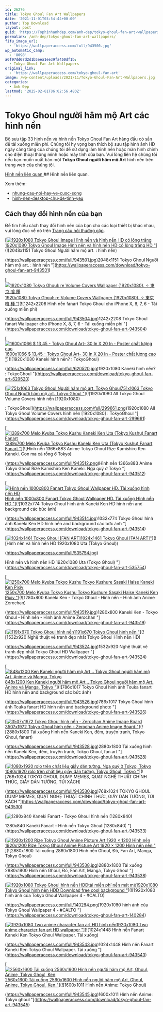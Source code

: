 ```yaml
---
id: 26276
title: Tokyo Ghoul Fan Art Wallpapers
date: '2021-11-01T03:54:44+00:00'
author: Top Download
layout: post
guid: 'https://Tophinhanhdep.com/anh-dep/tokyo-ghoul-fan-art-wallpapers/'
permalink: /anh-dep/tokyo-ghoul-fan-art-wallpapers/
fifu_image_url:
  - 'https://wallpaperaccess.com/full/943500.jpg'
wp_automatic_camp:
  - '8098'
a6f97dd67d2d1b5eea1ee39fa450df1b:
  - Tokyo Ghoul Fan Art Wallpapers
original_link:
  - 'https://wallpaperaccess.com/tokyo-ghoul-fan-art'
image: /wp-content/uploads/2021/11/Tokyo-Ghoul-Fan-Art-Wallpapers.jpg
categories:
  - Ảnh Đẹp
lastmod: '2025-02-01T06:02:56.483Z'
---
```

# Tokyo Ghoul người hâm mộ Art các hình nền

Bộ sưu tập 33 hình nền và hình nền Tokyo Ghoul Fan Art hàng đầu có sẵn để tải xuống miễn phí. Chúng tôi hy vọng bạn thích bộ sưu tập hình ảnh HD ngày càng tăng của chúng tôi để sử dụng làm hình nền hoặc màn hình chính cho điện thoại thông minh hoặc máy tính của bạn. Vui lòng liên hệ chúng tôi nếu bạn muốn xuất bản một **Tokyo Ghoul người hâm mộ Art** hình nền trên trang web của chúng tôi.

[Hình nền liên quan ](#related) ## Hình nền liên quan.

   
 Xem thêm:

   
- [nhung-cau-noi-hay-ve-cuoc-song](https://tophinhanhdep.com/nhung-cau-noi-hay/nhung-cau-noi-hay-ve-cuoc-song/)
- [hinh-nen-desktop-chu-de-tinh-yeu](https://tophinhanhdep.com/anh-tinh-yeu/hinh-nen-desktop-chu-de-tinh-yeu/)

## Cách thay đổi hình nền của bạn

Để tìm hiểu cách thay đổi hình nền của bạn cho các loại thiết bị khác nhau, vui lòng đọc về nó trên [Trang câu hỏi thường gặp](https://tophinhanhdep.com/faq/).

  
[[![1920x1080 Tokyo Ghoul Image Hình nền và hình nền HD có lông trắng](https://wallpaperaccess.com/full/943500.jpg)1920x1080 Tokyo Ghoul Image Hình nền và hình nền HD có lông trắng HD "](https://wallpaperaccess.com/download/tokyo-ghoul-fan-art-943500)](![2048x1151 Tokyo Ghoul Người hâm mộ art.  : hình nền)

(https://wallpaperaccess.com/full/943501.jpg)2048x1151 Tokyo Ghoul Người hâm mộ art. : hình nền "](https://wallpaperaccess.com/download/tokyo-ghoul-fan-art-943501)

[[![1920x1080 Tokyo Ghoul: re Volume Covers Wallpaper (1920x1080). ✧ 東京 喰 種](https://wallpaperaccess.com/full/507095.png) 1920x1080 Tokyo Ghoul: re Volume Covers Wallpaper (1920x1080). ✧ 東京 喰 種 "](https://wallpaperaccess.com/download/tokyo-ghoul-fan-art-507095)](![1242x2208 Hình nền fanart Tokyo Ghoul cho iPhone X, 8, 7, 6 - Tải xuống miễn phí)

(https://wallpaperaccess.com/full/943504.jpg)1242x2208 Tokyo Ghoul fanart Wallpaper cho iPhone X, 8, 7, 6 - Tải xuống miễn phí "](https://wallpaperaccess.com/download/tokyo-ghoul-fan-art-943504)

[[![1600x1066 $ 13,45 - Tokyo Ghoul Art- 30 In X 20 In - Poster chất lượng cao](https://wallpaperaccess.com/full/943505.jpg)1600x1066 $ 13,45 - Tokyo Ghoul Art- 30 In X 20 In - Poster chất lượng cao "](https://wallpaperaccess.com/download/tokyo-ghoul-fan-art-943505)](![1920x1080 Kaneki hình nền?  : TokyoGhoul)

(https://wallpaperaccess.com/full/620520.jpg)1920x1080 Kaneki hình nền? : TokyoGhoul "](https://wallpaperaccess.com/download/tokyo-ghoul-fan-art-620520)

[[![751x1063 Tokyo Ghoul Người hâm mộ art.  Tokyo Ghoul](https://wallpaperaccess.com/full/943507.jpg)751x1063 Tokyo Ghoul Người hâm mộ art. Tokyo Ghoul "](https://wallpaperaccess.com/download/tokyo-ghoul-fan-art-943507)](![1920x1080 All Tokyo Ghoul Volume Covers hình nền [1920x1080)

 : TokyoGhoul](https://wallpaperaccess.com/full/299661.png)1920x1080 All Tokyo Ghoul Volume Covers hình nền \[1920x1080\] : TokyoGhoul "](https://wallpaperaccess.com/download/tokyo-ghoul-fan-art-299661)

[[![1389x700 Melo Kyuba Tokyo Kushu Kaneki Ken Uta (Tokyo Kushu) Fanart Fanart](https://wallpaperaccess.com/full/535793.jpg)1389x700 Melo Kyuba Tokyo Kushu Kaneki Ken Uta (Tokyo Kushu) Fanart Fanart "](https://wallpaperaccess.com/download/tokyo-ghoul-fan-art-535793)](![Hình nền 1366x883 Anime Tokyo Ghoul Rize Kamishiro Ken Kaneki.  Con ma cà rồng ở Tokyo)

(https://wallpaperaccess.com/full/943512.png)Hình nền 1366x883 Anime Tokyo Ghoul Rize Kamishiro Ken Kaneki. Ngạ quỷ ở Tokyo "](https://wallpaperaccess.com/download/tokyo-ghoul-fan-art-943512)

[[![Hình nền 1000x800 Fanart Tokyo Ghoul Wallpaper HD.  Tải xuống hình nền HD](https://wallpaperaccess.com/full/943513.jpg)Hình nền 1000x800 Fanart Tokyo Ghoul Wallpaper HD. Tải xuống Hình nền HD "](https://wallpaperaccess.com/download/tokyo-ghoul-fan-art-943513)](![1032x774 Tokyo Ghoul hình ảnh Kaneki Ken HD hình nền and background các bức ảnh)

(https://wallpaperaccess.com/full/943514.jpg)1032x774 Tokyo Ghoul hình ảnh Kaneki Ken HD hình nền and background các bức ảnh "](https://wallpaperaccess.com/download/tokyo-ghoul-fan-art-943514)

[[![1024x1461 Tokyo Ghoul [FAN ART]](https://wallpaperaccess.com/full/943516.jpg)1024x1461 Tokyo Ghoul \[FAN ART\]"](https://wallpaperaccess.com/download/tokyo-ghoul-fan-art-943516)](![Hình nền và hình nền HD 1920x1080 Uta (Tokyo Ghoul))

(https://wallpaperaccess.com/full/535754.jpg)

Hình nền và hình nền HD 1920x1080 Uta (Tokyo Ghoul) "](https://wallpaperaccess.com/download/tokyo-ghoul-fan-art-535754)

[[![1250x700 Melo Kyuba Tokyo Kushu Tokyo Kushure Sasaki Haise Kaneki Ken Pixiv](https://wallpaperaccess.com/full/943518.jpg)1250x700 Melo Kyuba Tokyo Kushu Tokyo Kushure Sasaki Haise Kaneki Ken Pixiv "](https://wallpaperaccess.com/download/tokyo-ghoul-fan-art-943518)](![1280x800 Kaneki Ken - Tokyo Ghoul - Hình nền - Hình ảnh Anime Zerochan)

(https://wallpaperaccess.com/full/943519.jpg)1280x800 Kaneki Ken - Tokyo Ghoul - Hình nền - Hình ảnh Anime Zerochan "](https://wallpaperaccess.com/download/tokyo-ghoul-fan-art-943519)

[[![1191x670 Tokyo Ghoul hình nền](https://wallpaperaccess.com/full/943521.png)1191x670 Tokyo Ghoul hình nền "](https://wallpaperaccess.com/download/tokyo-ghoul-fan-art-943521)](![1532x920 Nghệ thuật vẽ tranh đẹp nhất Tokyo Ghoul Hình nền HD)

(https://wallpaperaccess.com/full/943524.jpg)1532x920 Nghệ thuật vẽ tranh đẹp nhất Tokyo Ghoul HD Wallpaper "](https://wallpaperaccess.com/download/tokyo-ghoul-fan-art-943524)

[[![848x1200 Ken Kaneki người hâm mộ Art .. Tokyo Ghoul người hâm mộ Art.  Anime và Manga.  Tokyo](https://wallpaperaccess.com/full/943525.jpg)848x1200 Ken Kaneki người hâm mộ Art .. Tokyo Ghoul người hâm mộ Art. Anime và Manga. Tokyo "](https://wallpaperaccess.com/download/tokyo-ghoul-fan-art-943525)](![786x1017 Tokyo Ghoul hình ảnh Touka fanart HD hình nền and background các bức ảnh)

(https://wallpaperaccess.com/full/943526.jpg)786x1017 Tokyo Ghoul hình ảnh Touka fanart HD hình nền and background photo "](https://wallpaperaccess.com/download/tokyo-ghoul-fan-art-943526)

[[![3507x1972 Tokyo Ghoul hình nền - Zerochan Anime Image Board](https://wallpaperaccess.com/full/943527.jpg)3507x1972 Tokyo Ghoul hình nền - Zerochan Anime Image Board "](https://wallpaperaccess.com/download/tokyo-ghoul-fan-art-943527)](![2880x1800 Tải xuống hình nền Kaneki Ken, đêm, truyện tranh, Tokyo Ghoul, fanart)

(https://wallpaperaccess.com/full/943528.jpg)2880x1800 Tải xuống hình nền Kaneki Ken, đêm, truyện tranh, Tokyo Ghoul, fan art "](https://wallpaperaccess.com/download/tokyo-ghoul-fan-art-943528)

[[![1080x1920 rolo trên chất liệu giấy dán tường.  Ngạ quỷ ở Tokyo, Tokyo](https://wallpaperaccess.com/full/446297.jpg)1080x1920 rolo trên chất liệu giấy dán tường. Tokyo Ghoul, Tokyo "](https://wallpaperaccess.com/download/tokyo-ghoul-fan-art-446297)](![768x1024 TOKYO GHOUL DUMP MEMES, QUẠT NGHỆ THUẬT CHÍNH THỨC, GIẤY DÁN TƯỜNG, TÚI XÁCH)

(https://wallpaperaccess.com/full/943530.jpg)768x1024 TOKYO GHOUL DUMP MEMES, QUẠT NGHỆ THUẬT CHÍNH THỨC, GIẤY DÁN TƯỜNG, TÚI XÁCH "](https://wallpaperaccess.com/download/tokyo-ghoul-fan-art-943530)

[![1280x840 Kaneki Fanart - Tokyo Ghoul hình nền (1280x840)](https://wallpaperaccess.com/full/943533.jpg)

1280x840 Kaneki Fanart - Hình nền Tokyo Ghoul (1280x840) "](https://wallpaperaccess.com/download/tokyo-ghoul-fan-art-943533)

[[![1920x1200 Rize Tokyo Ghoul Anime Picture Art 1920 × 1200 Hình nền](https://wallpaperaccess.com/full/425390.jpg)1920x1200 Rize Tokyo Ghoul Anime Picture Art 1920 × 1200 Hình nền nền " ](https://wallpaperaccess.com/download/tokyo-ghoul-fan-art-425390)](![2880x1800 Tải xuống 2880x1800 Hình nền Ghoul, Đỏ, Fan Art, Manga, Tokyo Ghoul)

(https://wallpaperaccess.com/full/943538.jpg)2880x1800 Tải xuống 2880x1800 Hình nền Ghoul, Đỏ, Fan Art, Manga, Tokyo Ghoul "](https://wallpaperaccess.com/download/tokyo-ghoul-fan-art-943538)

[[![1920x1080 Tokyo Ghoul hình nền HDDtải miễn phí nền mát mẻ](https://wallpaperaccess.com/full/943539.jpg)1920x1080 Tokyo Ghoul hình nền HDD Download free cool background "](https://wallpaperaccess.com/download/tokyo-ghoul-fan-art-943539)](![1920x1080 hình ảnh của Tokyo Ghoul Wallpaper 4 - #CALTO)

(https://wallpaperaccess.com/full/140284.png)1920x1080 hình ảnh của Tokyo Ghoul Wallpaper 4 - #CALTO "](https://wallpaperaccess.com/download/tokyo-ghoul-fan-art-140284)

[[![1920x1080 Two anime character fan art HD hình nền](https://wallpaperaccess.com/full/943542.jpg)1920x1080 Two anime character fan art HD wallpaper "](https://wallpaperaccess.com/download/tokyo-ghoul-fan-art-943542)](![1024x1448 Hình nền Fanart Kaneki Ken Tokyo Ghoul Wallpaper.  Tải xuống)

(https://wallpaperaccess.com/full/943543.jpg)1024x1448 Hình nền Fanart Kaneki Ken Tokyo Ghoul Wallpaper. Tải xuống "](https://wallpaperaccess.com/download/tokyo-ghoul-fan-art-943543)

[[![2560x1600 Tải xuống 2560x1600 Hình nền người hâm mộ Art, Ghoul, Anime, Tokyo Ghoul, Ken](https://wallpaperaccess.com/full/943544.jpg)2560x1600 Tải xuống 2560x1600 Hình nền người hâm mộ Art, Ghoul, Anime, Tokyo Ghoul, Ken "](https://wallpaperaccess.com/download/tokyo-ghoul-fan-art-943544)](![1600x1011 Hình nền Anime: Tokyo Ghoul)

(https://wallpaperaccess.com/full/943545.jpg)1600x1011 Hình nền Anime: Tokyo ghoul "](https://wallpaperaccess.com/download/tokyo-ghoul-fan-art-943545)
